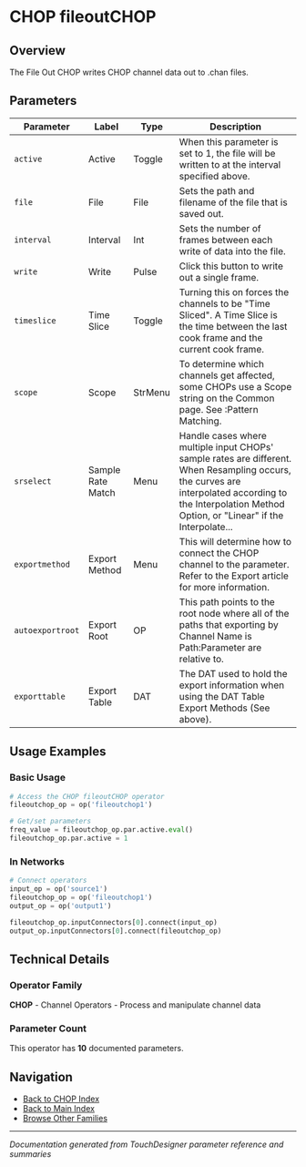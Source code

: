 # CHOP fileoutCHOP

## Overview

The File Out CHOP writes CHOP channel data out to .chan files.

## Parameters

| Parameter | Label | Type | Description |
|-----------|-------|------|-------------|
| `active` | Active | Toggle | When this parameter is set to 1, the file will be written to at the interval specified above. |
| `file` | File | File | Sets the path and filename of the file that is saved out. |
| `interval` | Interval | Int | Sets the number of frames between each write of data into the file. |
| `write` | Write | Pulse | Click this button to write out a single frame. |
| `timeslice` | Time Slice | Toggle | Turning this on forces the channels to be "Time Sliced".  A Time Slice is the time between the last cook frame and the current cook frame. |
| `scope` | Scope | StrMenu | To determine which channels get affected, some CHOPs use a Scope string on the Common page. See :Pattern Matching. |
| `srselect` | Sample Rate Match | Menu | Handle cases where multiple input CHOPs' sample rates are different. When Resampling occurs, the curves are interpolated according to the Interpolation Method Option, or "Linear" if the Interpolate... |
| `exportmethod` | Export Method | Menu | This will determine how to connect the CHOP channel to the parameter. Refer to the Export article for more information. |
| `autoexportroot` | Export Root | OP | This path points to the root node where all of the paths that exporting by Channel Name is Path:Parameter are relative to. |
| `exporttable` | Export Table | DAT | The DAT used to hold the export information when using the DAT Table Export Methods (See above). |

## Usage Examples

### Basic Usage

```python
# Access the CHOP fileoutCHOP operator
fileoutchop_op = op('fileoutchop1')

# Get/set parameters
freq_value = fileoutchop_op.par.active.eval()
fileoutchop_op.par.active = 1
```

### In Networks

```python
# Connect operators
input_op = op('source1')
fileoutchop_op = op('fileoutchop1')
output_op = op('output1')

fileoutchop_op.inputConnectors[0].connect(input_op)
output_op.inputConnectors[0].connect(fileoutchop_op)
```

## Technical Details

### Operator Family

**CHOP** - Channel Operators - Process and manipulate channel data

### Parameter Count

This operator has **10** documented parameters.

## Navigation

- [Back to CHOP Index](../CHOP/CHOP_INDEX.md)
- [Back to Main Index](../OPERATORS_INDEX.md)
- [Browse Other Families](../OPERATORS_INDEX.md#quick-navigation)

---
*Documentation generated from TouchDesigner parameter reference and summaries*
